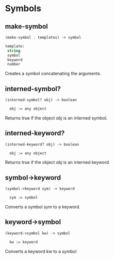 # Symbols

## make-symbol
``` scheme
(make-symbol . templates) -> symbol

template:
 string
 symbol
 keyword
 number
```

Creates a symbol concatenating the arguments.

## interned-symbol?
``` scheme
(interned-symbol? obj) -> boolean

  obj := any object
```

Returns true if the object *obj* is an interned symbol.


## interned-keyword?
``` scheme
(interned-keyword? obj) -> boolean

  obj := any object
```

Returns true if the object *obj* is an interned keyword.

## symbol-&gt;keyword
``` scheme
(symbol->keyword sym) -> keyword

  sym := symbol
```

Converts a symbol *sym* to a keyword.

## keyword-&gt;symbol
``` scheme
(keyword->symbol kw) -> symbol

  kw := keyword
```

Converts a keyword *kw* to a symbol

